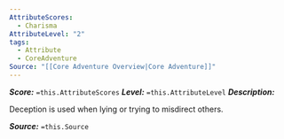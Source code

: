 ```yaml
---
AttributeScores:
  - Charisma
AttributeLevel: "2"
tags:
  - Attribute
  - CoreAdventure
Source: "[[Core Adventure Overview|Core Adventure]]"
---
```

***Score:*** `=this.AttributeScores`
***Level:*** `=this.AttributeLevel`
***Description:***

Deception is used when lying or trying to misdirect others.

***Source:*** `=this.Source`
